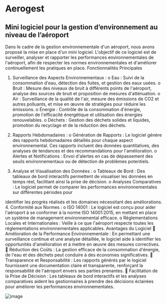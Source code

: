 # Aerogest
## Mini logiciel pour la gestion d’environnement au niveau de l’aéroport 
Dans le cadre de la gestion environnementale d&#39;un aéroport, nous avons proposé la
mise en place d&#39;un mini logiciel. L&#39;objectif de ce logiciel est de surveiller, analyser et
rapporter les performances environnementales de l&#39;aéroport, afin de respecter les
normes environnementales et d&#39;améliorer continuellement les pratiques en place.
Fonctionnalités Principales
1. Surveillance des Aspects Environnementaux :
o Eau : Suivi de la consommation d&#39;eau, détection des fuites, et gestion
des eaux usées.
o Bruit : Mesure des niveaux de bruit à différents points de l&#39;aéroport,
analyse des sources de bruit et proposition de mesures d&#39;atténuation.
o Air : Surveillance de la qualité de l&#39;air, mesure des émissions de CO2
et autres polluants, et mise en œuvre de stratégies pour réduire les
émissions.
o Énergie : Contrôle de la consommation d&#39;énergie, promotion de
l&#39;efficacité énergétique et utilisation des énergies renouvelables.
o Déchets : Gestion des déchets solides et liquides, promotion du
recyclage et de la réduction des déchets.

2. Rapports Hebdomadaires :
o Génération de Rapports : Le logiciel génère des rapports
hebdomadaires détaillés pour chaque aspect environnemental. Ces
rapports incluent des données quantitatives, des analyses de
tendances et des recommandations pour l&#39;amélioration.
o Alertes et Notifications : Envoi d&#39;alertes en cas de dépassement des
seuils environnementaux ou de détection de problèmes potentiels.

3. Analyse et Visualisation des Données :
o Tableaux de Bord : Des tableaux de bord interactifs permettent de
visualiser les données en temps réel, facilitant ainsi la prise de
décision.
o Analyses Comparatives : Le logiciel permet de comparer les
performances environnementales sur différentes périodes pour

identifier les progrès réalisés et les domaines nécessitant des
améliorations.
4. Conformité aux Normes :
o ISO 14001 : Le logiciel est conçu pour aider l&#39;aéroport à se conformer à
la norme ISO 14001:2015, en mettant en place un système de
management environnemental efficace.
o Réglementations Locales et Internationales : Veille à ce que
l&#39;aéroport respecte toutes les réglementations environnementales
applicables.
Avantages du Logiciel
 Amélioration de la Performance Environnementale : En permettant une
surveillance continue et une analyse détaillée, le logiciel aide à identifier les
opportunités d&#39;amélioration et à mettre en œuvre des mesures correctives.
 Réduction des Coûts : La gestion efficace de la consommation d&#39;énergie, de
l&#39;eau et des déchets peut conduire à des économies significatives.
 Transparence et Responsabilité : Les rapports générés par le logiciel
fournissent une documentation claire et transparente, renforçant la
responsabilité de l&#39;aéroport envers ses parties prenantes.
 Facilitation de la Prise de Décision : Les tableaux de bord interactifs et les
analyses comparatives aident les gestionnaires à prendre des décisions
éclairées pour améliorer les performances environnementales.

![image](https://github.com/ZITANIMohamed98/EMS/assets/60824720/934121a3-9da7-4fb3-8cc1-41d39d523480)

